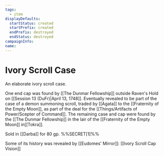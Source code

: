 ```yaml
---
tags:
  - item
displayDefaults:
  startStatus: created
  startPrefix: created
  endPrefix: destroyed
  endStatus: destroyed
campaignInfo: 
name:
---
```

# Ivory Scroll Case

An elaborate ivory scroll case. 

One end cap was found by [[The Dunmar Fellowship]] outside Raven's Hold on [[Session 13 (DuFr)|April 13, 1748]]. Eventually revealed to be part of the case of a demon summoning scroll, traded by [[Agata]] to the [[Fraternity of the Empty Moon]], as part of the deal for the [[Things/Artifacts of Power/Scepter of Command]]. The remaining case and cap were found by the [[The Dunmar Fellowship]] in the lair of the [[Fraternity of the Empty Moon]] in[[Tokra]]. 

Sold in [[Darba]] for 80 gp. %%SECRET[1]%%

Some of its history was revealed by [[Eudomes' Mirror]]: [[Ivory Scroll Cap Vision]]